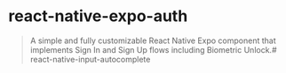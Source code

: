 # react-native-expo-auth
> A simple and fully customizable React Native Expo component that implements Sign In and Sign Up flows including Biometric Unlock.# react-native-input-autocomplete
